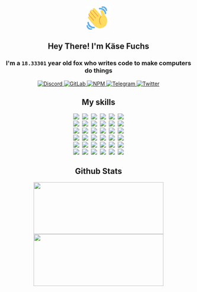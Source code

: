 <div><p align=center><img src=./resources/images/wave.gif width=64px height=64px></p><h2 align=center>Hey There! I'm Käse Fuchs</h2><h3 align=center>I'm a <code>18.33301</code> year old fox who writes code to make computers do things</h3><p align=center><a href=https://discord.com/users/507526681125322772><img alt=Discord src="https://img.shields.io/badge/Discord-5865F2?logo=discord&logoColor=white&style=flat-square#aeed6c0480fc495e4e8368bf004667b2"> </a><a href=https://gitlab.com/kasefuchs><img alt=GitLab src="https://img.shields.io/badge/GitLab-330F63?logo=gitlab&logoColor=white&style=flat-square#aeed6c0480fc495e4e8368bf004667b2"> </a><a href=https://npmjs.com/~kasefuchs><img alt=NPM src="https://img.shields.io/badge/NPM-CB3837?logo=npm&logoColor=white&style=flat-square#aeed6c0480fc495e4e8368bf004667b2"> </a><a href=https://t.me/kasefuchs><img alt=Telegram src="https://img.shields.io/badge/Telegram-2CA5E0?logo=telegram&logoColor=white&style=flat-square#aeed6c0480fc495e4e8368bf004667b2"> </a><a href=https://twitter.com/kasefuchs><img alt=Twitter src="https://img.shields.io/badge/Twitter-1DA1F2?logo=twitter&logoColor=white&style=flat-square#aeed6c0480fc495e4e8368bf004667b2"></a></p><h2 align=center>My skills</h2><p align=center><a href=https://aws.amazon.com/ ><picture><source srcset="https://skillicons.dev/icons?i=aws&theme=dark#aeed6c0480fc495e4e8368bf004667b2" media="(prefers-color-scheme: dark)"><source srcset="https://skillicons.dev/icons?i=aws&theme=light#aeed6c0480fc495e4e8368bf004667b2" media="(prefers-color-scheme: light), (prefers-color-scheme: no-preference)"><img src="https://skillicons.dev/icons?i=aws&theme=light#aeed6c0480fc495e4e8368bf004667b2"></picture></a>&nbsp;&nbsp;<a href=https://en.wikipedia.org/wiki/Bash_(Unix_shell)><picture><source srcset="https://skillicons.dev/icons?i=bash&theme=dark#aeed6c0480fc495e4e8368bf004667b2" media="(prefers-color-scheme: dark)"><source srcset="https://skillicons.dev/icons?i=bash&theme=light#aeed6c0480fc495e4e8368bf004667b2" media="(prefers-color-scheme: light), (prefers-color-scheme: no-preference)"><img src="https://skillicons.dev/icons?i=bash&theme=light#aeed6c0480fc495e4e8368bf004667b2"></picture></a>&nbsp;&nbsp;<a href=https://discord.com/developers/docs><picture><source srcset="https://skillicons.dev/icons?i=bots&theme=dark#aeed6c0480fc495e4e8368bf004667b2" media="(prefers-color-scheme: dark)"><source srcset="https://skillicons.dev/icons?i=bots&theme=light#aeed6c0480fc495e4e8368bf004667b2" media="(prefers-color-scheme: light), (prefers-color-scheme: no-preference)"><img src="https://skillicons.dev/icons?i=bots&theme=light#aeed6c0480fc495e4e8368bf004667b2"></picture></a>&nbsp;&nbsp;<a href=https://www.cloudflare.com/ ><picture><source srcset="https://skillicons.dev/icons?i=cloudflare&theme=dark#aeed6c0480fc495e4e8368bf004667b2" media="(prefers-color-scheme: dark)"><source srcset="https://skillicons.dev/icons?i=cloudflare&theme=light#aeed6c0480fc495e4e8368bf004667b2" media="(prefers-color-scheme: light), (prefers-color-scheme: no-preference)"><img src="https://skillicons.dev/icons?i=cloudflare&theme=light#aeed6c0480fc495e4e8368bf004667b2"></picture></a>&nbsp;&nbsp;<a href=https://en.wikipedia.org/wiki/CSS><picture><source srcset="https://skillicons.dev/icons?i=css&theme=dark#aeed6c0480fc495e4e8368bf004667b2" media="(prefers-color-scheme: dark)"><source srcset="https://skillicons.dev/icons?i=css&theme=light#aeed6c0480fc495e4e8368bf004667b2" media="(prefers-color-scheme: light), (prefers-color-scheme: no-preference)"><img src="https://skillicons.dev/icons?i=css&theme=light#aeed6c0480fc495e4e8368bf004667b2"></picture></a>&nbsp;&nbsp;<a href=https://www.docker.com/ ><picture><source srcset="https://skillicons.dev/icons?i=docker&theme=dark#aeed6c0480fc495e4e8368bf004667b2" media="(prefers-color-scheme: dark)"><source srcset="https://skillicons.dev/icons?i=docker&theme=light#aeed6c0480fc495e4e8368bf004667b2" media="(prefers-color-scheme: light), (prefers-color-scheme: no-preference)"><img src="https://skillicons.dev/icons?i=docker&theme=light#aeed6c0480fc495e4e8368bf004667b2"></picture></a><br><a href=https://www.electronjs.org/ ><picture><source srcset="https://skillicons.dev/icons?i=electron&theme=dark#aeed6c0480fc495e4e8368bf004667b2" media="(prefers-color-scheme: dark)"><source srcset="https://skillicons.dev/icons?i=electron&theme=light#aeed6c0480fc495e4e8368bf004667b2" media="(prefers-color-scheme: light), (prefers-color-scheme: no-preference)"><img src="https://skillicons.dev/icons?i=electron&theme=light#aeed6c0480fc495e4e8368bf004667b2"></picture></a>&nbsp;&nbsp;<a href=https://expressjs.com/ ><picture><source srcset="https://skillicons.dev/icons?i=express&theme=dark#aeed6c0480fc495e4e8368bf004667b2" media="(prefers-color-scheme: dark)"><source srcset="https://skillicons.dev/icons?i=express&theme=light#aeed6c0480fc495e4e8368bf004667b2" media="(prefers-color-scheme: light), (prefers-color-scheme: no-preference)"><img src="https://skillicons.dev/icons?i=express&theme=light#aeed6c0480fc495e4e8368bf004667b2"></picture></a>&nbsp;&nbsp;<a href=https://www.figma.com/ ><picture><source srcset="https://skillicons.dev/icons?i=figma&theme=dark#aeed6c0480fc495e4e8368bf004667b2" media="(prefers-color-scheme: dark)"><source srcset="https://skillicons.dev/icons?i=figma&theme=light#aeed6c0480fc495e4e8368bf004667b2" media="(prefers-color-scheme: light), (prefers-color-scheme: no-preference)"><img src="https://skillicons.dev/icons?i=figma&theme=light#aeed6c0480fc495e4e8368bf004667b2"></picture></a>&nbsp;&nbsp;<a href=https://firebase.google.com/ ><picture><source srcset="https://skillicons.dev/icons?i=firebase&theme=dark#aeed6c0480fc495e4e8368bf004667b2" media="(prefers-color-scheme: dark)"><source srcset="https://skillicons.dev/icons?i=firebase&theme=light#aeed6c0480fc495e4e8368bf004667b2" media="(prefers-color-scheme: light), (prefers-color-scheme: no-preference)"><img src="https://skillicons.dev/icons?i=firebase&theme=light#aeed6c0480fc495e4e8368bf004667b2"></picture></a>&nbsp;&nbsp;<a href=https://flask.palletsprojects.com/ ><picture><source srcset="https://skillicons.dev/icons?i=flask&theme=dark#aeed6c0480fc495e4e8368bf004667b2" media="(prefers-color-scheme: dark)"><source srcset="https://skillicons.dev/icons?i=flask&theme=light#aeed6c0480fc495e4e8368bf004667b2" media="(prefers-color-scheme: light), (prefers-color-scheme: no-preference)"><img src="https://skillicons.dev/icons?i=flask&theme=light#aeed6c0480fc495e4e8368bf004667b2"></picture></a>&nbsp;&nbsp;<a href=https://cloud.google.com/ ><picture><source srcset="https://skillicons.dev/icons?i=gcp&theme=dark#aeed6c0480fc495e4e8368bf004667b2" media="(prefers-color-scheme: dark)"><source srcset="https://skillicons.dev/icons?i=gcp&theme=light#aeed6c0480fc495e4e8368bf004667b2" media="(prefers-color-scheme: light), (prefers-color-scheme: no-preference)"><img src="https://skillicons.dev/icons?i=gcp&theme=light#aeed6c0480fc495e4e8368bf004667b2"></picture></a><br><a href=https://git-scm.com/ ><picture><source srcset="https://skillicons.dev/icons?i=git&theme=dark#aeed6c0480fc495e4e8368bf004667b2" media="(prefers-color-scheme: dark)"><source srcset="https://skillicons.dev/icons?i=git&theme=light#aeed6c0480fc495e4e8368bf004667b2" media="(prefers-color-scheme: light), (prefers-color-scheme: no-preference)"><img src="https://skillicons.dev/icons?i=git&theme=light#aeed6c0480fc495e4e8368bf004667b2"></picture></a>&nbsp;&nbsp;<a href=https://github.com/ ><picture><source srcset="https://skillicons.dev/icons?i=github&theme=dark#aeed6c0480fc495e4e8368bf004667b2" media="(prefers-color-scheme: dark)"><source srcset="https://skillicons.dev/icons?i=github&theme=light#aeed6c0480fc495e4e8368bf004667b2" media="(prefers-color-scheme: light), (prefers-color-scheme: no-preference)"><img src="https://skillicons.dev/icons?i=github&theme=light#aeed6c0480fc495e4e8368bf004667b2"></picture></a>&nbsp;&nbsp;<a href=https://gitlab.com/ ><picture><source srcset="https://skillicons.dev/icons?i=gitlab&theme=dark#aeed6c0480fc495e4e8368bf004667b2" media="(prefers-color-scheme: dark)"><source srcset="https://skillicons.dev/icons?i=gitlab&theme=light#aeed6c0480fc495e4e8368bf004667b2" media="(prefers-color-scheme: light), (prefers-color-scheme: no-preference)"><img src="https://skillicons.dev/icons?i=gitlab&theme=light#aeed6c0480fc495e4e8368bf004667b2"></picture></a>&nbsp;&nbsp;<a href=https://www.heroku.com/ ><picture><source srcset="https://skillicons.dev/icons?i=heroku&theme=dark#aeed6c0480fc495e4e8368bf004667b2" media="(prefers-color-scheme: dark)"><source srcset="https://skillicons.dev/icons?i=heroku&theme=light#aeed6c0480fc495e4e8368bf004667b2" media="(prefers-color-scheme: light), (prefers-color-scheme: no-preference)"><img src="https://skillicons.dev/icons?i=heroku&theme=light#aeed6c0480fc495e4e8368bf004667b2"></picture></a>&nbsp;&nbsp;<a href=https://en.wikipedia.org/wiki/HTML><picture><source srcset="https://skillicons.dev/icons?i=html&theme=dark#aeed6c0480fc495e4e8368bf004667b2" media="(prefers-color-scheme: dark)"><source srcset="https://skillicons.dev/icons?i=html&theme=light#aeed6c0480fc495e4e8368bf004667b2" media="(prefers-color-scheme: light), (prefers-color-scheme: no-preference)"><img src="https://skillicons.dev/icons?i=html&theme=light#aeed6c0480fc495e4e8368bf004667b2"></picture></a>&nbsp;&nbsp;<a href=https://en.wikipedia.org/wiki/JavaScript><picture><source srcset="https://skillicons.dev/icons?i=js&theme=dark#aeed6c0480fc495e4e8368bf004667b2" media="(prefers-color-scheme: dark)"><source srcset="https://skillicons.dev/icons?i=js&theme=light#aeed6c0480fc495e4e8368bf004667b2" media="(prefers-color-scheme: light), (prefers-color-scheme: no-preference)"><img src="https://skillicons.dev/icons?i=js&theme=light#aeed6c0480fc495e4e8368bf004667b2"></picture></a><br><a href=https://en.wikipedia.org/wiki/Linux><picture><source srcset="https://skillicons.dev/icons?i=linux&theme=dark#aeed6c0480fc495e4e8368bf004667b2" media="(prefers-color-scheme: dark)"><source srcset="https://skillicons.dev/icons?i=linux&theme=light#aeed6c0480fc495e4e8368bf004667b2" media="(prefers-color-scheme: light), (prefers-color-scheme: no-preference)"><img src="https://skillicons.dev/icons?i=linux&theme=light#aeed6c0480fc495e4e8368bf004667b2"></picture></a>&nbsp;&nbsp;<a href=https://mui.com/ ><picture><source srcset="https://skillicons.dev/icons?i=materialui&theme=dark#aeed6c0480fc495e4e8368bf004667b2" media="(prefers-color-scheme: dark)"><source srcset="https://skillicons.dev/icons?i=materialui&theme=light#aeed6c0480fc495e4e8368bf004667b2" media="(prefers-color-scheme: light), (prefers-color-scheme: no-preference)"><img src="https://skillicons.dev/icons?i=materialui&theme=light#aeed6c0480fc495e4e8368bf004667b2"></picture></a>&nbsp;&nbsp;<a href=https://en.wikipedia.org/wiki/Markdown><picture><source srcset="https://skillicons.dev/icons?i=md&theme=dark#aeed6c0480fc495e4e8368bf004667b2" media="(prefers-color-scheme: dark)"><source srcset="https://skillicons.dev/icons?i=md&theme=light#aeed6c0480fc495e4e8368bf004667b2" media="(prefers-color-scheme: light), (prefers-color-scheme: no-preference)"><img src="https://skillicons.dev/icons?i=md&theme=light#aeed6c0480fc495e4e8368bf004667b2"></picture></a>&nbsp;&nbsp;<a href=https://www.mongodb.com/ ><picture><source srcset="https://skillicons.dev/icons?i=mongodb&theme=dark#aeed6c0480fc495e4e8368bf004667b2" media="(prefers-color-scheme: dark)"><source srcset="https://skillicons.dev/icons?i=mongodb&theme=light#aeed6c0480fc495e4e8368bf004667b2" media="(prefers-color-scheme: light), (prefers-color-scheme: no-preference)"><img src="https://skillicons.dev/icons?i=mongodb&theme=light#aeed6c0480fc495e4e8368bf004667b2"></picture></a>&nbsp;&nbsp;<a href=https://www.mysql.com/ ><picture><source srcset="https://skillicons.dev/icons?i=mysql&theme=dark#aeed6c0480fc495e4e8368bf004667b2" media="(prefers-color-scheme: dark)"><source srcset="https://skillicons.dev/icons?i=mysql&theme=light#aeed6c0480fc495e4e8368bf004667b2" media="(prefers-color-scheme: light), (prefers-color-scheme: no-preference)"><img src="https://skillicons.dev/icons?i=mysql&theme=light#aeed6c0480fc495e4e8368bf004667b2"></picture></a>&nbsp;&nbsp;<a href=https://nextjs.org/ ><picture><source srcset="https://skillicons.dev/icons?i=nextjs&theme=dark#aeed6c0480fc495e4e8368bf004667b2" media="(prefers-color-scheme: dark)"><source srcset="https://skillicons.dev/icons?i=nextjs&theme=light#aeed6c0480fc495e4e8368bf004667b2" media="(prefers-color-scheme: light), (prefers-color-scheme: no-preference)"><img src="https://skillicons.dev/icons?i=nextjs&theme=light#aeed6c0480fc495e4e8368bf004667b2"></picture></a><br><a href=https://nodejs.org/en/ ><picture><source srcset="https://skillicons.dev/icons?i=nodejs&theme=dark#aeed6c0480fc495e4e8368bf004667b2" media="(prefers-color-scheme: dark)"><source srcset="https://skillicons.dev/icons?i=nodejs&theme=light#aeed6c0480fc495e4e8368bf004667b2" media="(prefers-color-scheme: light), (prefers-color-scheme: no-preference)"><img src="https://skillicons.dev/icons?i=nodejs&theme=light#aeed6c0480fc495e4e8368bf004667b2"></picture></a>&nbsp;&nbsp;<a href=https://www.postgresql.org/ ><picture><source srcset="https://skillicons.dev/icons?i=postgres&theme=dark#aeed6c0480fc495e4e8368bf004667b2" media="(prefers-color-scheme: dark)"><source srcset="https://skillicons.dev/icons?i=postgres&theme=light#aeed6c0480fc495e4e8368bf004667b2" media="(prefers-color-scheme: light), (prefers-color-scheme: no-preference)"><img src="https://skillicons.dev/icons?i=postgres&theme=light#aeed6c0480fc495e4e8368bf004667b2"></picture></a>&nbsp;&nbsp;<a href=https://learn.microsoft.com/en-us/powershell/ ><picture><source srcset="https://skillicons.dev/icons?i=powershell&theme=dark#aeed6c0480fc495e4e8368bf004667b2" media="(prefers-color-scheme: dark)"><source srcset="https://skillicons.dev/icons?i=powershell&theme=light#aeed6c0480fc495e4e8368bf004667b2" media="(prefers-color-scheme: light), (prefers-color-scheme: no-preference)"><img src="https://skillicons.dev/icons?i=powershell&theme=light#aeed6c0480fc495e4e8368bf004667b2"></picture></a>&nbsp;&nbsp;<a href=https://www.python.org/ ><picture><source srcset="https://skillicons.dev/icons?i=py&theme=dark#aeed6c0480fc495e4e8368bf004667b2" media="(prefers-color-scheme: dark)"><source srcset="https://skillicons.dev/icons?i=py&theme=light#aeed6c0480fc495e4e8368bf004667b2" media="(prefers-color-scheme: light), (prefers-color-scheme: no-preference)"><img src="https://skillicons.dev/icons?i=py&theme=light#aeed6c0480fc495e4e8368bf004667b2"></picture></a>&nbsp;&nbsp;<a href=https://www.raspberrypi.org/ ><picture><source srcset="https://skillicons.dev/icons?i=raspberrypi&theme=dark#aeed6c0480fc495e4e8368bf004667b2" media="(prefers-color-scheme: dark)"><source srcset="https://skillicons.dev/icons?i=raspberrypi&theme=light#aeed6c0480fc495e4e8368bf004667b2" media="(prefers-color-scheme: light), (prefers-color-scheme: no-preference)"><img src="https://skillicons.dev/icons?i=raspberrypi&theme=light#aeed6c0480fc495e4e8368bf004667b2"></picture></a>&nbsp;&nbsp;<a href=https://reactjs.org/ ><picture><source srcset="https://skillicons.dev/icons?i=react&theme=dark#aeed6c0480fc495e4e8368bf004667b2" media="(prefers-color-scheme: dark)"><source srcset="https://skillicons.dev/icons?i=react&theme=light#aeed6c0480fc495e4e8368bf004667b2" media="(prefers-color-scheme: light), (prefers-color-scheme: no-preference)"><img src="https://skillicons.dev/icons?i=react&theme=light#aeed6c0480fc495e4e8368bf004667b2"></picture></a><br><a href=https://redux.js.org/ ><picture><source srcset="https://skillicons.dev/icons?i=redux&theme=dark#aeed6c0480fc495e4e8368bf004667b2" media="(prefers-color-scheme: dark)"><source srcset="https://skillicons.dev/icons?i=redux&theme=light#aeed6c0480fc495e4e8368bf004667b2" media="(prefers-color-scheme: light), (prefers-color-scheme: no-preference)"><img src="https://skillicons.dev/icons?i=redux&theme=light#aeed6c0480fc495e4e8368bf004667b2"></picture></a>&nbsp;&nbsp;<a href=https://en.wikipedia.org/wiki/Regular_expression><picture><source srcset="https://skillicons.dev/icons?i=regex&theme=dark#aeed6c0480fc495e4e8368bf004667b2" media="(prefers-color-scheme: dark)"><source srcset="https://skillicons.dev/icons?i=regex&theme=light#aeed6c0480fc495e4e8368bf004667b2" media="(prefers-color-scheme: light), (prefers-color-scheme: no-preference)"><img src="https://skillicons.dev/icons?i=regex&theme=light#aeed6c0480fc495e4e8368bf004667b2"></picture></a>&nbsp;&nbsp;<a href=https://en.wikipedia.org/wiki/Sass_(stylesheet_language)><picture><source srcset="https://skillicons.dev/icons?i=sass&theme=dark#aeed6c0480fc495e4e8368bf004667b2" media="(prefers-color-scheme: dark)"><source srcset="https://skillicons.dev/icons?i=sass&theme=light#aeed6c0480fc495e4e8368bf004667b2" media="(prefers-color-scheme: light), (prefers-color-scheme: no-preference)"><img src="https://skillicons.dev/icons?i=sass&theme=light#aeed6c0480fc495e4e8368bf004667b2"></picture></a>&nbsp;&nbsp;<a href=https://www.typescriptlang.org/ ><picture><source srcset="https://skillicons.dev/icons?i=ts&theme=dark#aeed6c0480fc495e4e8368bf004667b2" media="(prefers-color-scheme: dark)"><source srcset="https://skillicons.dev/icons?i=ts&theme=light#aeed6c0480fc495e4e8368bf004667b2" media="(prefers-color-scheme: light), (prefers-color-scheme: no-preference)"><img src="https://skillicons.dev/icons?i=ts&theme=light#aeed6c0480fc495e4e8368bf004667b2"></picture></a>&nbsp;&nbsp;<a href=https://unity.com/ ><picture><source srcset="https://skillicons.dev/icons?i=unity&theme=dark#aeed6c0480fc495e4e8368bf004667b2" media="(prefers-color-scheme: dark)"><source srcset="https://skillicons.dev/icons?i=unity&theme=light#aeed6c0480fc495e4e8368bf004667b2" media="(prefers-color-scheme: light), (prefers-color-scheme: no-preference)"><img src="https://skillicons.dev/icons?i=unity&theme=light#aeed6c0480fc495e4e8368bf004667b2"></picture></a>&nbsp;&nbsp;<a href=https://workers.cloudflare.com/ ><picture><source srcset="https://skillicons.dev/icons?i=workers&theme=dark#aeed6c0480fc495e4e8368bf004667b2" media="(prefers-color-scheme: dark)"><source srcset="https://skillicons.dev/icons?i=workers&theme=light#aeed6c0480fc495e4e8368bf004667b2" media="(prefers-color-scheme: light), (prefers-color-scheme: no-preference)"><img src="https://skillicons.dev/icons?i=workers&theme=light#aeed6c0480fc495e4e8368bf004667b2"></picture></a><br></p><h2 align=center>Github Stats</h2><p align=center><picture><source srcset="https://github-readme-stats-kasefuchs.vercel.app/api/?count_private=true&hide_border=true&hide_rank=true&line_height=20&hide_title=true&username=Kasefuchs&theme=dark#aeed6c0480fc495e4e8368bf004667b2" media="(prefers-color-scheme: dark)"><source srcset="https://github-readme-stats-kasefuchs.vercel.app/api/?count_private=true&hide_border=true&hide_rank=true&line_height=20&hide_title=true&username=Kasefuchs&theme=light#aeed6c0480fc495e4e8368bf004667b2" media="(prefers-color-scheme: light), (prefers-color-scheme: no-preference)"><img align=middle width=350 height=140 src="https://github-readme-stats-kasefuchs.vercel.app/api/?count_private=true&hide_border=true&hide_rank=true&line_height=20&hide_title=true&username=Kasefuchs&theme=light#aeed6c0480fc495e4e8368bf004667b2"></picture><picture><source srcset="https://github-readme-stats-kasefuchs.vercel.app/api/top-langs/?count_private=true&hide_border=true&layout=compact&username=Kasefuchs&theme=dark#aeed6c0480fc495e4e8368bf004667b2" media="(prefers-color-scheme: dark)"><source srcset="https://github-readme-stats-kasefuchs.vercel.app/api/top-langs/?count_private=true&hide_border=true&layout=compact&username=Kasefuchs&theme=light#aeed6c0480fc495e4e8368bf004667b2" media="(prefers-color-scheme: light), (prefers-color-scheme: no-preference)"><img align=middle width=350 height=140 src="https://github-readme-stats-kasefuchs.vercel.app/api/top-langs/?count_private=true&hide_border=true&layout=compact&username=Kasefuchs&theme=light#aeed6c0480fc495e4e8368bf004667b2"></picture></p><img src="https://hit.yhype.me/github/profile?user_id=64592097#aeed6c0480fc495e4e8368bf004667b2" alt=""></div>
